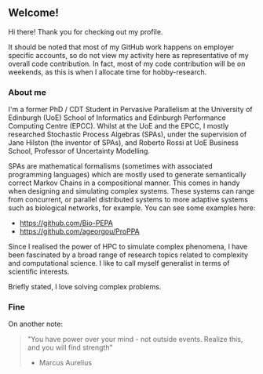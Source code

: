 ## Welcome!

Hi there! Thank you for checking out my profile. 

It should be noted that most of my GitHub work happens on employer specific accounts, so do not view my activity here as representative of my overall code contribution. In fact, most of my code contribution will be on weekends, as this is when I allocate time for hobby-research.

### About me

I'm a former PhD / CDT Student in Pervasive Parallelism at the University of Edinburgh (UoE) School of Informatics and Edinburgh Performance Computing Centre (EPCC). Whilst at the UoE and the EPCC, I mostly researched Stochastic Process Algebras (SPAs), under the supervision of Jane Hilston (the inventor of SPAs), and Roberto Rossi at UoE Business School, Professor of Uncertainty Modelling. 

SPAs are mathematical formalisms (sometimes with associated programming languages) which are mostly used to generate semantically correct Markov Chains in a compositional manner. This comes in handy when designing and simulating complex systems. These systems can range from concurrent, or parallel distributed systems to more adaptive systems such as biological networks, for example. You can see some examples here:
- https://github.com/Bio-PEPA 
- https://github.com/ageorgou/ProPPA

Since I realised the power of HPC to simulate complex phenomena, I have been fascinated by a broad range of research topics related to complexity and computational science. I like to call myself generalist in terms of scientific interests. 

Briefly stated, I love solving complex problems.

### Fine

On another note:

> "You have power over your mind - not outside events. Realize this, and you will find strength"
> - Marcus Aurelius
